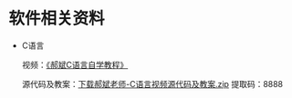 # 软件相关资料

- C语言

	视频：[《郝斌C语言自学教程》](https://www.bilibili.com/video/BV1os411h77o)

	源代码及教案：[下载郝斌老师-C语言视频源代码及教案.zip](https://pan.baidu.com/s/1YrvQSS2eKUshh4TBe-FjDA)	提取码：8888
	

